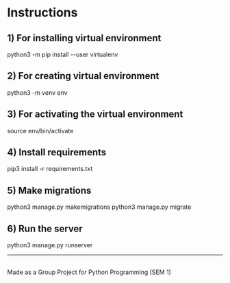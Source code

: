 # Instructions

## 1) For installing virtual environment

python3 -m pip install --user virtualenv

## 2) For creating virtual environment

python3 -m venv env

## 3) For activating the virtual environment


source env/bin/activate

## 4) Install requirements
pip3 install -r requirements.txt

## 5) Make migrations
python3 manage.py makemigrations
python3 manage.py migrate 

## 6) Run the server
python3 manage.py runserver
<br><hr><br>
Made as a Group Project for Python Programming (SEM 1)
